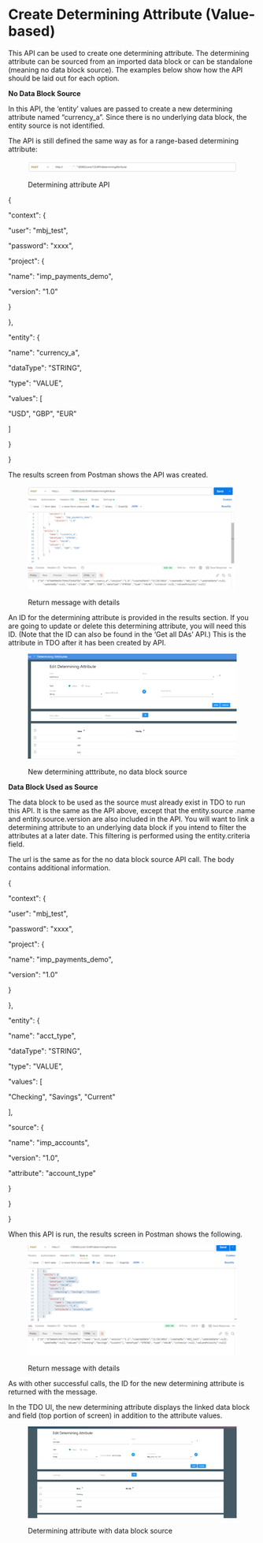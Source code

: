 # Create Determining Attribute (Value-based)

This API can be used to create one determining attribute.  The determining attribute can be sourced from an imported data block or can be standalone (meaning no data block source). The examples below show how the API should be laid out for each option.

&#x20;

**No Data Block Source**

In this API, the ‘entity’ values are passed to create a new determining attribute named “currency\_a”.  Since there is no underlying data block, the entity source is not identified.

&#x20;

The API is still defined the same way as for a range-based determining attribute:

&#x20;

<figure><img src="../../../../../.gitbook/assets/image (38) (1).png" alt=""><figcaption><p>Determining attribute API</p></figcaption></figure>

&#x20;

{

&#x20;   "context": {

&#x20;       "user": "mbj\_test",

&#x20;       "password": "xxxx",

&#x20;       "project": {

&#x20;           "name": "imp\_payments\_demo",

&#x20;           "version": "1.0"

&#x20;       }

&#x20;   },

&#x20;   "entity": {

&#x20;       "name": "currency\_a",

&#x20;       "dataType": "STRING",

&#x20;       "type": "VALUE",

&#x20;       "values": \[

&#x20;           "USD", "GBP", "EUR"

&#x20;       ]

&#x20;   }

}

&#x20;

&#x20;

&#x20;

The results screen from Postman shows the API was created.

&#x20;

<figure><img src="../../../../../.gitbook/assets/image (39) (1).png" alt=""><figcaption><p>Return message with details</p></figcaption></figure>

&#x20;

An ID for the determining attribute is provided in the results section.  If you are going to update or delete this determining attribute, you will need this ID.  (Note that the ID can also be found in the ‘Get all DAs’ API.) This is the attribute in TDO after it has been created by API.

&#x20;

<figure><img src="../../../../../.gitbook/assets/image (40) (1).png" alt=""><figcaption><p>New determining atttribute, no data block source</p></figcaption></figure>

**Data Block Used as Source**

The data block to be used as the source must already exist in TDO to run this API.  It is the same as the API above, except that the entity.source .name and entity.source.version are also included in the API.  You will want to link a determining attribute to an underlying data block if you intend to filter the attributes at a later date.  This filtering is performed using the entity.criteria field.

&#x20;

The url is the same as for the no data block source API call.  The body contains additional information.

&#x20;&#x20;

{

&#x20;   "context": {

&#x20;       "user": "mbj\_test",

&#x20;       "password": "xxxx",

&#x20;       "project": {

&#x20;           "name": "imp\_payments\_demo",

&#x20;           "version": "1.0"

&#x20;       }

&#x20;   },

&#x20;   "entity": {

&#x20;       "name": "acct\_type",

&#x20;       "dataType": "STRING",

&#x20;       "type": "VALUE",

&#x20;       "values": \[

&#x20;           "Checking", "Savings", "Current"

&#x20;       ],

&#x20;       "source": {

&#x20;           "name": "imp\_accounts",

&#x20;           "version": "1.0",

&#x20;           "attribute": "account\_type"

&#x20;       }

&#x20;   }

}

&#x20;

When this API is run, the results screen in Postman shows the following.

&#x20;

<figure><img src="../../../../../.gitbook/assets/image (41) (1).png" alt=""><figcaption><p>Return message with details</p></figcaption></figure>

&#x20;

As with other successful calls, the ID for the new determining attribute is returned with the message.

&#x20;

In the TDO UI, the new determining attribute displays the linked data block and field (top portion of screen) in addition to the attribute values.&#x20;

&#x20;

<figure><img src="../../../../../.gitbook/assets/image (42) (1).png" alt=""><figcaption><p>Determining attribute with data block source</p></figcaption></figure>
